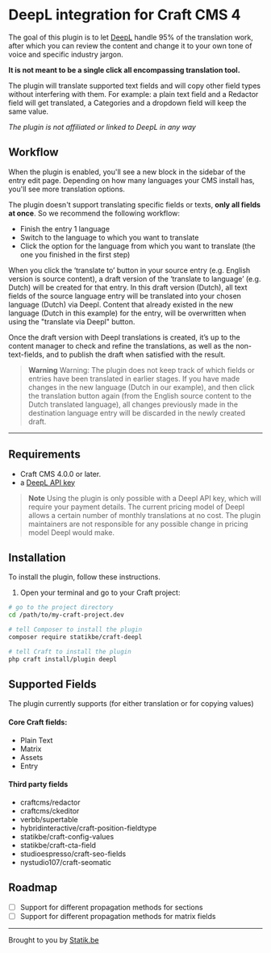 # DeepL integration for Craft CMS 4 

The goal of this plugin is to let <a href="https://www.deepl.com/" target="_blank" rel="noopener">DeepL</a> handle 95% of the translation work, after which you can review the content and change it to your own tone of voice and specific industry jargon.

__It is not meant to be a single click all encompassing translation tool.__

The plugin will translate supported text fields and will copy other field types without interfering with them. For example:
a plain text field and a Redactor field will get translated, a Categories and a dropdown field will keep the same value.

_The plugin is not affiliated or linked to DeepL in any way_

## Workflow

When the plugin is enabled, you'll see a new block in the sidebar of the entry edit page.
Depending on how many languages your CMS install has, you'll see more translation options.

The plugin doesn't  support translating specific fields or texts, **only all fields at once**. So we recommend the following workflow:
- Finish the entry 1 language
- Switch to the language to which you want to translate
- Click the option for the language from which you want to translate (the one you finished in the first step)

When you click the ‘translate to’ button in your source entry (e.g. English version is source content), a draft version of the ‘translate to language’ (e.g. Dutch) will be created for that entry. 
In this draft version (Dutch), all text fields of the source language entry will be translated into your chosen language (Dutch) via Deepl. Content that already existed in the new language (Dutch in this example) for the entry, will be overwritten when using the "translate via Deepl" button.

Once the draft version with Deepl translations is created, it’s up to the content manager to check and refine the translations, as well as the non-text-fields, and to publish the draft when satisfied with the result.

> **Warning**
> Warning: The plugin does not keep track of which fields or entries have been translated in earlier stages. If you have made changes in the new language (Dutch in our example), and then click the translation button again (from the English source content to the Dutch translated language), all changes previously made in the destination language entry will be discarded in the newly created draft.

---

## Requirements

- Craft CMS 4.0.0 or later.
- a <a href="https://www.deepl.com/pro-api?cta=header-pro-api/" target="_blank" rel="noopener">DeepL API key</a>

> **Note**
> Using the plugin is only possible with a Deepl API key, which will require your payment details. The current pricing model of Deepl allows a certain number of monthly translations at no cost. 
> The plugin maintainers are not responsible for any possible change in pricing model Deepl would make.

## Installation

To install the plugin, follow these instructions.

1. Open your terminal and go to your Craft project:

```bash
# go to the project directory
cd /path/to/my-craft-project.dev

# tell Composer to install the plugin
composer require statikbe/craft-deepl

# tell Craft to install the plugin
php craft install/plugin deepl
```

## Supported Fields
The plugin currently supports (for either translation or for copying values)

#### Core Craft fields:
- Plain Text
- Matrix
- Assets
- Entry

#### Third party fields
- craftcms/redactor
- craftcms/ckeditor
- verbb/supertable 
- hybridinteractive/craft-position-fieldtype
- statikbe/craft-config-values 
- statikbe/craft-cta-field
- studioespresso/craft-seo-fields
- nystudio107/craft-seomatic


## Roadmap

- [ ] Support for different propagation methods for sections
- [ ] Support for different propagation methods for matrix fields

---
Brought to you by [Statik.be](https://www.statik.be)